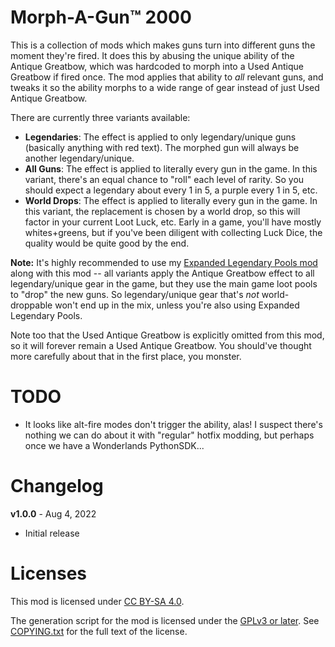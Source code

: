 Morph-A-Gun™ 2000
=================

This is a collection of mods which makes guns turn into different guns the
moment they're fired.  It does this by abusing the unique ability of the Antique
Greatbow, which was hardcoded to morph into a Used Antique Greatbow if fired
once.  The mod applies that ability to *all* relevant guns, and tweaks it so
the ability morphs to a wide range of gear instead of just Used Antique Greatbow.

There are currently three variants available:

 * **Legendaries**: The effect is applied to only legendary/unique guns
   (basically anything with red text).  The morphed gun will always be another
   legendary/unique.
 * **All Guns**: The effect is applied to literally every gun in the game.  In
   this variant, there's an equal chance to "roll" each level of rarity.  So
   you should expect a legendary about every 1 in 5, a purple every 1 in 5, etc.
 * **World Drops**: The effect is applied to literally every gun in the game.
   In this variant, the replacement is chosen by a world drop, so this will
   factor in your current Loot Luck, etc.  Early in a game, you'll have mostly
   whites+greens, but if you've been diligent with collecting Luck Dice, the
   quality would be quite good by the end.

**Note:** It's highly recommended to use my [Expanded Legendary Pools mod](https://github.com/BLCM/wlmods/wiki/Expanded%20Legendary%20Pools)
along with this mod -- all variants apply the Antique Greatbow effect to all
legendary/unique gear in the game, but they use the main game loot pools to
"drop" the new guns.  So legendary/unique gear that's *not* world-droppable
won't end up in the mix, unless you're also using Expanded Legendary Pools.

Note too that the Used Antique Greatbow is explicitly omitted from this mod,
so it will forever remain a Used Antique Greatbow.  You should've thought more
carefully about that in the first place, you monster.

TODO
====

* It looks like alt-fire modes don't trigger the ability, alas!  I suspect
  there's nothing we can do about it with "regular" hotfix modding, but
  perhaps once we have a Wonderlands PythonSDK...

Changelog
=========

**v1.0.0** - Aug 4, 2022
 * Initial release
 
Licenses
========

This mod is licensed under [CC BY-SA 4.0](https://creativecommons.org/licenses/by-sa/4.0/).

The generation script for the mod is licensed under the
[GPLv3 or later](https://www.gnu.org/licenses/quick-guide-gplv3.html).
See [COPYING.txt](../../COPYING.txt) for the full text of the license.


